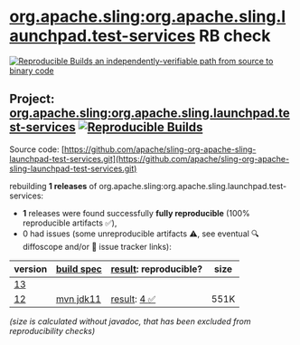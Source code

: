 [org.apache.sling:org.apache.sling.launchpad.test-services](https://central.sonatype.com/artifact/org.apache.sling/org.apache.sling.launchpad.test-services/versions) RB check
=======

[![Reproducible Builds](https://reproducible-builds.org/images/logos/rb.svg) an independently-verifiable path from source to binary code](https://reproducible-builds.org/)

## Project: [org.apache.sling:org.apache.sling.launchpad.test-services](https://central.sonatype.com/artifact/org.apache.sling/org.apache.sling.launchpad.test-services/versions) [![Reproducible Builds](https://img.shields.io/endpoint?url=https://raw.githubusercontent.com/jvm-repo-rebuild/reproducible-central/master/content/org/apache/sling/org.apache.sling.launchpad.test-services/badge.json)](https://github.com/jvm-repo-rebuild/reproducible-central/blob/master/content/org/apache/sling/org.apache.sling.launchpad.test-services/README.md)

Source code: [https://github.com/apache/sling-org-apache-sling-launchpad-test-services.git](https://github.com/apache/sling-org-apache-sling-launchpad-test-services.git)

rebuilding **1 releases** of org.apache.sling:org.apache.sling.launchpad.test-services:
- **1** releases were found successfully **fully reproducible** (100% reproducible artifacts :white_check_mark:),
- 0 had issues (some unreproducible artifacts :warning:, see eventual :mag: diffoscope and/or :memo: issue tracker links):

| version | [build spec](/BUILDSPEC.md) | [result](https://reproducible-builds.org/docs/jvm/): reproducible? | size |
| -- | --------- | ------ | -- |
| [13](https://central.sonatype.com/artifact/org.apache.sling/org.apache.sling.launchpad.test-services/13/pom) | | | |
| [12](https://central.sonatype.com/artifact/org.apache.sling/org.apache.sling.launchpad.test-services/12/pom) | [mvn jdk11](org.apache.sling.launchpad.test-services-12.buildspec) | [result](org.apache.sling.launchpad.test-services-12.buildinfo): [4 :white_check_mark: ](org.apache.sling.launchpad.test-services-12.buildcompare) | 551K |

<i>(size is calculated without javadoc, that has been excluded from reproducibility checks)</i>
